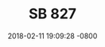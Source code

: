 ---
layout: post
title:  "SB 827"
date:   2018-02-11 19:09:28 -0800
categories: 
permalink: /sb-827/
---